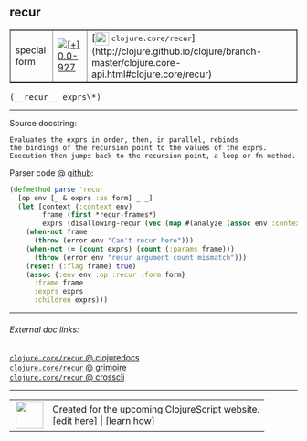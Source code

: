 ## recur



 <table border="1">
<tr>
<td>special form</td>
<td><a href="https://github.com/cljsinfo/cljs-api-docs/tree/0.0-927"><img valign="middle" alt="[+] 0.0-927" title="Added in 0.0-927" src="https://img.shields.io/badge/+-0.0--927-lightgrey.svg"></a> </td>
<td>
[<img height="24px" valign="middle" src="http://i.imgur.com/1GjPKvB.png"> <samp>clojure.core/recur</samp>](http://clojure.github.io/clojure/branch-master/clojure.core-api.html#clojure.core/recur)
</td>
</tr>
</table>


 <samp>
(__recur__ exprs\*)<br>
</samp>

---





Source docstring:

```
Evaluates the exprs in order, then, in parallel, rebinds
the bindings of the recursion point to the values of the exprs.
Execution then jumps back to the recursion point, a loop or fn method.
```


Parser code @ [github](https://github.com/clojure/clojurescript/blob/r1.7.58/src/main/clojure/cljs/analyzer.cljc#L1505-L1518):

```clj
(defmethod parse 'recur
  [op env [_ & exprs :as form] _ _]
  (let [context (:context env)
        frame (first *recur-frames*)
        exprs (disallowing-recur (vec (map #(analyze (assoc env :context :expr) %) exprs)))]
    (when-not frame 
      (throw (error env "Can't recur here")))
    (when-not (= (count exprs) (count (:params frame))) 
      (throw (error env "recur argument count mismatch")))
    (reset! (:flag frame) true)
    (assoc {:env env :op :recur :form form}
      :frame frame
      :exprs exprs
      :children exprs)))
```

<!--
Repo - tag - source tree - lines:

 <pre>
clojurescript @ r1.7.58
└── src
    └── main
        └── clojure
            └── cljs
                └── <ins>[analyzer.cljc:1505-1518](https://github.com/clojure/clojurescript/blob/r1.7.58/src/main/clojure/cljs/analyzer.cljc#L1505-L1518)</ins>
</pre>

-->

---



###### External doc links:

[`clojure.core/recur` @ clojuredocs](http://clojuredocs.org/clojure.core/recur)<br>
[`clojure.core/recur` @ grimoire](http://conj.io/store/v1/org.clojure/clojure/1.7.0-beta3/clj/clojure.core/recur/)<br>
[`clojure.core/recur` @ crossclj](http://crossclj.info/fun/clojure.core/recur.html)<br>

---

 <table>
<tr><td>
<img valign="middle" align="right" width="48px" src="http://i.imgur.com/Hi20huC.png">
</td><td>
Created for the upcoming ClojureScript website.<br>
[edit here] | [learn how]
</td></tr></table>

[edit here]:https://github.com/cljsinfo/cljs-api-docs/blob/master/cljsdoc/special/recur.cljsdoc
[learn how]:https://github.com/cljsinfo/cljs-api-docs/wiki/cljsdoc-files

<!--

This information was too distracting to show to readers, but I'll leave it
commented here since it is helpful to:

- pretty-print the data used to generate this document
- and show how to retrieve that data



The API data for this symbol:

```clj
{:ns "special",
 :name "recur",
 :signature ["[exprs*]"],
 :history [["+" "0.0-927"]],
 :type "special form",
 :full-name-encode "special/recur",
 :source {:code "(defmethod parse 'recur\n  [op env [_ & exprs :as form] _ _]\n  (let [context (:context env)\n        frame (first *recur-frames*)\n        exprs (disallowing-recur (vec (map #(analyze (assoc env :context :expr) %) exprs)))]\n    (when-not frame \n      (throw (error env \"Can't recur here\")))\n    (when-not (= (count exprs) (count (:params frame))) \n      (throw (error env \"recur argument count mismatch\")))\n    (reset! (:flag frame) true)\n    (assoc {:env env :op :recur :form form}\n      :frame frame\n      :exprs exprs\n      :children exprs)))",
          :title "Parser code",
          :repo "clojurescript",
          :tag "r1.7.58",
          :filename "src/main/clojure/cljs/analyzer.cljc",
          :lines [1505 1518]},
 :full-name "special/recur",
 :clj-symbol "clojure.core/recur",
 :docstring "Evaluates the exprs in order, then, in parallel, rebinds\nthe bindings of the recursion point to the values of the exprs.\nExecution then jumps back to the recursion point, a loop or fn method."}

```

Retrieve the API data for this symbol:

```clj
;; from Clojure REPL
(require '[clojure.edn :as edn])
(-> (slurp "https://raw.githubusercontent.com/cljsinfo/cljs-api-docs/catalog/cljs-api.edn")
    (edn/read-string)
    (get-in [:symbols "special/recur"]))
```

-->
